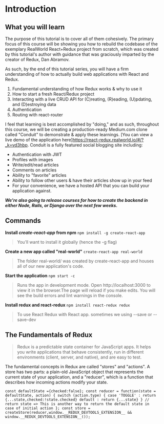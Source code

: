 # Introduction 
## What you will learn
The purpose of this tutorial is to cover all of them cohesively. The primary focus of this course will be showing you how to rebuild the codebase of the exemplary RealWorld React+Redux project from scratch, which was created by this tutorial's author with guidance that was graciously imparted by the creator of Redux, Dan Abramov.

As such, by the end of this tutorial series, you will have a firm understanding of how to actually build web applications with React and Redux. 

1. Fundamental understanding of how Redux works & why to use it
2. How to start a fresh React/Redux project
3. Interacting with a live CRUD API for (C)reating, (R)eading, (U)pdating, and (D)estroying data
4. Authentication
5. Routing with react-router

I feel that learning is best accomplished by "doing," and as such, throughout this course, we will be creating a production-ready Medium.com clone called "Conduit" to demonstrate & apply these learnings. [You can view a live demo of the application here]https://react-redux.realworld.io/#/?_k=vd3hbp. Conduit is a fully featured social blogging site including:

- Authentication with JWT
- Profiles with images
- Write/edit/read articles
- Comments on articles
- Ability to "favorite" articles
- Ability to follow other users & have their articles show up in your feed
- For your convenience, we have a hosted API that you can build your application against. 

***We're also going to release courses for how to create the backend in either Node, Rails, or Django over the next few weeks.***

## Commands
**Install *create-react-app* from npm**
`npm install -g create-react-app` 
> You'll want to install it globally (hence the -g flag)

**Create a new app called "real-world"**
`create-react-app real-world` 
> The folder real-world/ was created by create-react-app and houses all of our new application's code.

**Start the application**
`npm start -c` 
> Runs the app in development mode. Open http://localhost:3000 to view it in the browser.The page will reload if you make edits. You will see the build errors and lint warnings in the console.

**Install redux and react-redux**
`npm install react-redux redux` 
> To use React Redux with React app. sometimes we using --save or --save-dev

## The Fundamentals of Redux
> Redux is a predictable state container for JavaScript apps. It helps you write applications that behave consistently, run in different environments (client, server, and native), and are easy to test.

The fundamental concepts in Redux are called "stores" and "actions". A store has two parts: a plain-old JavaScript object that represents the current state of your application, and a "reducer", which is a function that describes how incoming actions modify your state.

`const defaultState ={checked:false};
const reducer = function(state = defaultState, action) {
  switch (action.type) {
    case 'TOGGLE' :
      return {...state,checked:!state.checked}
    default :
      return {...state}
  }
  // return state => This is another way to return the default state in case of initial action
};
const store = createStore(reducer,window.__REDUX_DEVTOOLS_EXTENSION__ && window.__REDUX_DEVTOOLS_EXTENSION__());`